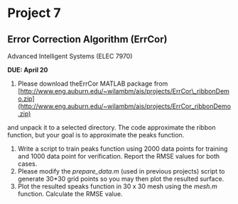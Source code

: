 # Project 7
## Error Correction Algorithm (ErrCor)
Advanced Intelligent Systems (ELEC 7970)

**DUE:  April 20**

1. Please download theErrCor MATLAB package from [http://www.eng.auburn.edu/~wilambm/ais/projects/ErrCor\_ribbonDemo.zip](http://www.eng.auburn.edu/~wilambm/ais/projects/ErrCor_ribbonDemo.zip)

and unpack it to a selected directory. The code approximate the ribbon function, but your goal is to approximate the peaks function.

1. Write a script to train peaks function using 2000 data points for training and 1000 data point for verification. Report the RMSE values for both cases.
2. Please modify the _prepare\_data.m_ (used in previous projects) script to generate 30\*30 grid points so you may then plot the resulted surface.
3. Plot the resulted speaks function in 30 x 30 mesh using the _mesh.m_ function. Calculate the RMSE value.